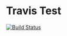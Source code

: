 # Travis Test

[![Build Status](https://travis-ci.org/JHouck1230/travis-test.svg?branch=master)](https://travis-ci.org/JHouck1230/travis-test)